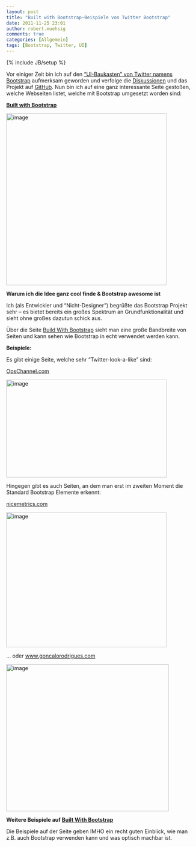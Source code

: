 ```yaml
---
layout: post
title: "Built with Bootstrap–Beispiele von Twitter Bootstrap"
date: 2011-11-25 23:01
author: robert.muehsig
comments: true
categories: [Allgemein]
tags: [Bootstrap, Twitter, UI]
---
```

{% include JB/setup %}
<p>Vor einiger Zeit bin ich auf den <a href="http://code-inside.de/blog/2011/10/07/twitter-bootstrap-als-ui-baukasten/">“UI-Baukasten” von Twitter namens Bootstrap</a> aufmerksam geworden und verfolge die <a href="http://groups.google.com/group/twitter-bootstrap">Diskussionen</a> und das Projekt auf <a href="https://github.com/twitter/bootstrap">GitHub</a>. Nun bin ich auf eine ganz interessante Seite gestoßen, welche Webseiten listet, welche mit Bootstrap umgesetzt worden sind:</p> <p><a href="http://builtwithbootstrap.tumblr.com/"><strong>Built with Bootstrap</strong></a></p> <p><a href="http://builtwithbootstrap.tumblr.com/"><img style="background-image: none; border-bottom: 0px; border-left: 0px; padding-left: 0px; padding-right: 0px; display: inline; border-top: 0px; border-right: 0px; padding-top: 0px" title="image" border="0" alt="image" src="{{BASE_PATH}}/assets/wp-images/image1409.png" width="426" height="457"></a></p> <p><strong>Warum ich die Idee ganz cool finde &amp; Bootstrap awesome ist</strong></p> <p>Ich (als Entwickler und “Nicht-Designer”) begrüßte das Bootstrap Projekt sehr – es bietet bereits ein großes Spektrum an Grundfunktionalität und sieht ohne großes dazutun schick aus.</p> <p>Über die Seite <a href="http://builtwithbootstrap.tumblr.com/">Build With Bootstrap</a> sieht man eine große Bandbreite von Seiten und kann sehen wie Bootstrap in echt verwendet werden kann.</p> <p><strong>Beispiele:</strong></p> <p>Es gibt einige Seite, welche sehr “Twitter-look-a-like” sind:</p> <p><a href="https://www.opschannel.com/">OpsChannel.com</a></p> <p><a href="https://www.opschannel.com/"><img style="background-image: none; border-bottom: 0px; border-left: 0px; padding-left: 0px; padding-right: 0px; display: inline; border-top: 0px; border-right: 0px; padding-top: 0px" title="image" border="0" alt="image" src="{{BASE_PATH}}/assets/wp-images/image1406.png" width="427" height="260"></a></p> <p>Hingegen gibt es auch Seiten, an dem man erst im zweiten Moment die Standard Bootstrap Elemente erkennt:</p> <p><a href="https://nicemetrics.com/">nicemetrics.com</a></p> <p><a href="https://nicemetrics.com/"><img style="background-image: none; border-bottom: 0px; border-left: 0px; padding-left: 0px; padding-right: 0px; display: inline; border-top: 0px; border-right: 0px; padding-top: 0px" title="image" border="0" alt="image" src="{{BASE_PATH}}/assets/wp-images/image1407.png" width="426" height="359"></a></p> <p>… oder <a href="http://www.goncalorodrigues.com/">www.goncalorodrigues.com</a></p> <p><a href="http://www.goncalorodrigues.com/"><img style="background-image: none; border-bottom: 0px; border-left: 0px; padding-left: 0px; padding-right: 0px; display: inline; border-top: 0px; border-right: 0px; padding-top: 0px" title="image" border="0" alt="image" src="{{BASE_PATH}}/assets/wp-images/image1408.png" width="432" height="391"></a></p>   <p><strong>Weitere Beispiele auf <a href="http://builtwithbootstrap.tumblr.com/">Built With Bootstrap</a></strong></p> <p>Die Beispiele auf der Seite geben IMHO ein recht guten Einblick, wie man z.B. auch Bootstrap verwenden kann und was optisch machbar ist. </p>
